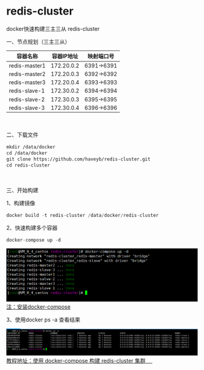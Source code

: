 # redis-cluster
docker快速构建三主三从 redis-cluster

一、节点规划（三主三从）

| 容器名称  |  容器IP地址 | 映射端口号  |
| ------------ | ------------ | ------------ |
| redis-master1  | 172.20.0.2  | 6391->6391  |
| redis-master2  | 172.20.0.3  | 6392->6392  |
| redis-master3  | 172.20.0.4  | 6393->6393  |
| redis-slave-1  | 172.30.0.2  | 6394->6394  |
| redis-slave-2  | 172.30.0.3  | 6395->6395  |
| redis-slave-3  | 172.30.0.4  | 6396->6396  |

　　

二、下载文件
```
mkdir /data/docker
cd /data/docker
git clone https://github.com/haveyb/redis-cluster.git
cd redis-cluster
```
　　

三、开始构建

1、构建镜像

```php
docker build -t redis-cluster /data/docker/redis-cluster
```

2、快速构建多个容器

```php
docker-compose up -d 
```
![](./example.png)
[注：安装docker-compose](https://www.haveyb.com/article/239 "安装docker-compose")

3、使用docker ps -a 查看结果

![](./second.png)
[教程地址：使用 docker-compose 构建 redis-cluster 集群 　](https://www.haveyb.com/article/237 "使用 docker-compose 构建 redis-cluster 集群 　")


